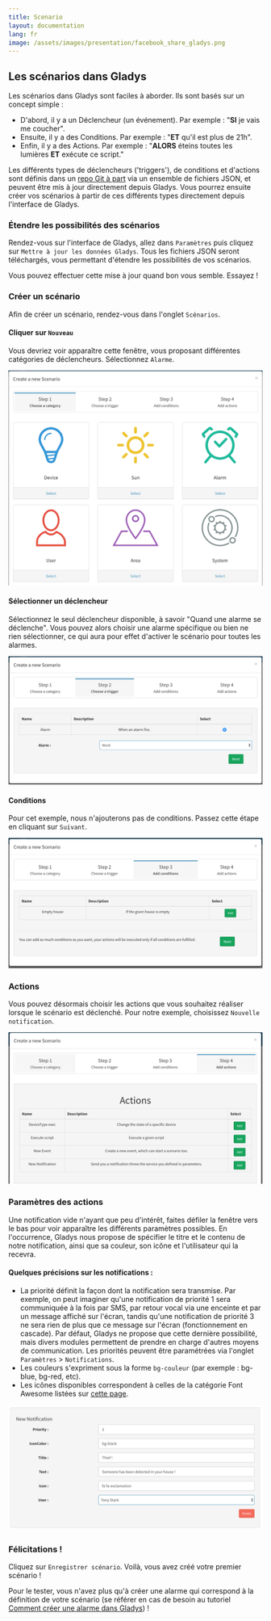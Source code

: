 ```yaml
---
title: Scenario
layout: documentation
lang: fr
image: /assets/images/presentation/facebook_share_gladys.png
---
```


## Les scénarios dans Gladys

Les scénarios dans Gladys sont faciles à aborder. Ils sont basés sur un concept simple :

- D'abord, il y a un Déclencheur (un événement). Par exemple : "**SI** je vais me coucher".
- Ensuite, il y a des Conditions. Par exemple : "**ET** qu'il est plus de 21h".
- Enfin, il y a des Actions. Par exemple : "**ALORS** éteins toutes les lumières **ET** exécute ce script."

Les différents types de déclencheurs ('triggers'), de conditions et d'actions sont définis dans un [repo Git à part](https://github.com/GladysProject/Gladys-data) via un ensemble de fichiers JSON, et peuvent être mis à jour directement depuis Gladys.
Vous pourrez ensuite créer vos scénarios à partir de ces différents types directement depuis l'interface de Gladys.

### Étendre les possibilités des scénarios

Rendez-vous sur l'interface de Gladys, allez dans `Paramètres` puis cliquez sur `Mettre à jour les données Gladys`. Tous les fichiers JSON seront téléchargés, vous permettant d'étendre les possibilités de vos scénarios.

Vous pouvez effectuer cette mise à jour quand bon vous semble. Essayez !

### Créer un scénario

Afin de créer un scénario, rendez-vous dans l'onglet `Scénarios`.

#### Cliquer sur `Nouveau`

Vous devriez voir apparaître cette fenêtre, vous proposant différentes catégories de déclencheurs. Sélectionnez `Alarme`.

<img alt="Scenario Gladys" src="/assets/images/documentation/scenarios/scenario-1.png" class="img-responsive" />

#### Sélectionner un déclencheur

Sélectionnez le seul déclencheur disponible, à savoir "Quand une alarme se déclenche". Vous pouvez alors choisir une alarme spécifique ou bien ne rien sélectionner, ce qui aura pour effet d'activer le scénario pour toutes les alarmes.

<img alt="Scenario Gladys" src="/assets/images/documentation/scenarios/scenario-2.png" class="img-responsive" />

#### Conditions

Pour cet exemple, nous n'ajouterons pas de conditions. Passez cette étape en cliquant sur `Suivant`.

<img alt="Scenario Gladys" src="/assets/images/documentation/scenarios/scenario-3.png" class="img-responsive" />

### Actions

Vous pouvez désormais choisir les actions que vous souhaitez réaliser lorsque le scénario est déclenché. Pour notre exemple, choisissez `Nouvelle notification`.

<img alt="Scenario Gladys" src="/assets/images/documentation/scenarios/scenario-5.png" class="img-responsive" />

### Paramètres des actions

Une notification vide n'ayant que peu d'intérêt, faites défiler la fenêtre vers le bas pour voir apparaître les différents paramètres possibles.
En l'occurrence, Gladys nous propose de spécifier le titre et le contenu de notre notification, ainsi que sa couleur, son icône et l'utilisateur qui la recevra.

#### Quelques précisions sur les notifications :
- La priorité définit la façon dont la notification sera transmise. Par exemple, on peut imaginer qu'une notification de priorité 1 sera communiquée à la fois par SMS, par retour vocal via une enceinte et par un message affiché sur l'écran, tandis qu'une notification de priorité 3 ne sera rien de plus que ce message sur l'écran (fonctionnement en cascade). Par défaut, Gladys ne propose que cette dernière possibilité, mais divers modules permettent de prendre en charge d'autres moyens de communication. Les priorités peuvent être paramétrées via l'onglet `Paramètres` > `Notifications`.
- Les couleurs s'expriment sous la forme `bg-couleur` (par exemple : bg-blue, bg-red, etc).
- Les icônes disponibles correspondent à celles de la catégorie Font Awesome listées sur [cette page](http://www.w3schools.com/icons/icons_reference.asp).

<img alt="Scenario Gladys" src="/assets/images/documentation/scenarios/scenario-6.png" class="img-responsive" />

### Félicitations !

Cliquez sur `Enregistrer scénario`. Voilà, vous avez créé votre premier scénario !

Pour le tester, vous n'avez plus qu'à créer une alarme qui correspond à la définition de votre scénario (se référer en cas de besoin au tutoriel [Comment créer une alarme dans Gladys](https://developer.gladysproject.com/fr/documentation/alarm)) !